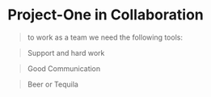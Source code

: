 # Project-One in Collaboration
> to work as a team we need the following tools:

> Support and hard work

 > Good Communication

 > Beer or Tequila

